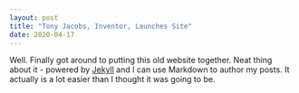 ```yaml
---
layout: post
title: "Tony Jacobs, Inventor, Launches Site"
date: 2020-04-17
---
```


Well. Finally got around to putting this old website together. Neat thing about it - powered by [Jekyll](http://jekyllrb.com) and I can use Markdown to author my posts. It actually is a lot easier than I thought it was going to be.
